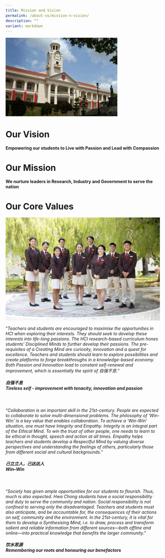 ```yaml
---
title: Mission and Vision
permalink: /about-us/mission-n-vision/
description: ""
variant: markdown
---
```

![](/images/missionvision.png)

# Our Vision <br>
**Empowering our students to Live with Passion and Lead with Compassion**

# Our Mission <br>
**We nurture leaders in Research, Industry and Government to serve the nation**

# Our Core Values <br> 
![](/images/mission_and_vision_new.JPG)

<q><i>Teachers and students are encouraged to maximise the opportunities in HCI when exploring their interests. They should seek to develop these interests into life-long passions. The HCI research-based curriculum hones students’ Disciplined Minds to further develop their passions. The pre-requisites of a Creating Mind are curiosity, innovation and a quest for excellence. Teachers and students should learn to explore possibilities and create platforms to forge breakthroughs in a knowledge-based economy. Both Passion and Innovation lead to constant self-renewal and improvement, which is essentially the spirit of 自强不息.</i></q>
<h5> 自强不息 <br> 
Tireless self - improvement with tenacity, innovation and passion</h5> <br>

<q><i>Collaboration is an important skill in the 21st-century. People are expected to collaborate to solve multi-dimensional problems. The philosophy of ‘Win-Win’ is a key value that enables collaboration. To achieve a ‘Win-Win’ situation, one must have Integrity and Empathy. Integrity is an integral part of the Ethical Mind. To win the trust of other people, one needs to learn to be ethical in thought, speech and action at all times. Empathy helps teachers and students develop a Respectful Mind by valuing diverse perspectives and understanding the feelings of others, particularly those from different social and cultural backgrounds.</i></q>
<h5> 己立立人，己达达人  <br>
Win–Win</h5><br>

<q><i>Society has given ample opportunities for our students to flourish. Thus, much is also expected. Hwa Chong students have a social responsibility and duty to serve the community and nation. Social responsibility is not confined to serving only the disadvantaged. Teachers and students must also anticipate, and be accountable for, the consequences of their actions on self, community and the environment. In the 21st-century, it is vital for them to develop a Synthesising Mind, i.e. to draw, process and transform salient and reliable information from different sources—both offline and online—into practical knowledge that benefits the larger community.</i></q> <h5> 饮水思源 <br> 
Remembering our roots and honouring our benefactors</h5>